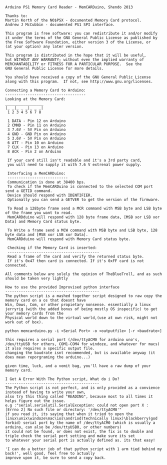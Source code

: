     Arduino PS1 Memory Card Reader - MemCARDuino, Shendo 2013

    Thanks to:
    Martin Korth of the NO$PSX - documented Memory Card protocol.
    Andrew J McCubbin - documented PS1 SPI interface.

    This program is free software: you can redistribute it and/or modify
    it under the terms of the GNU General Public License as published by
    the Free Software Foundation, either version 3 of the License, or
    (at your option) any later version.

    This program is distributed in the hope that it will be useful,
    but WITHOUT ANY WARRANTY; without even the implied warranty of
    MERCHANTABILITY or FITNESS FOR A PARTICULAR PURPOSE.  See the
    GNU General Public License for more details.

    You should have received a copy of the GNU General Public License
    along with this program.  If not, see http://www.gnu.org/licenses.

    Connecting a Memory Card to Arduino:
    ------------------------------------
    Looking at the Memory Card:
    _________________
    |_ _|_ _ _|_ _ _|
     1 2 3 4 5 6 7 8
     
     1 DATA - Pin 12 on Arduino
     2 CMND - Pin 11 on Arduino
     3 7.6V - 5V Pin on Arduino
     4 GND - GND Pin on Arduino
     5 3.6V - 5V Pin on Arduino
     6 ATT - Pin 10 on Arduino
     7 CLK - Pin 13 on Arduino
     8 ACK - Pin 2 on Arduino
     
     If your card still isn't readable and it's a 3rd party card,
     you will need to supply it with 7.6 V extrenal power supply.
     
     Interfacing a MemCARDuino:
     ---------------------------
     Communication is done at 38400 bps.
     To check if the MemCARDuino is connected to the selected COM port send a GETID command.
     Device should respond with IDENTIFIER.
     Optionally you can send a GETVER to get the version of the firmware.
     
     To Read a 128byte frame send a MCR command with MSB byte and LSB byte of the frame you want to read.
     MemCARDduino will respond with 128 byte frame data, [MSB xor LSB xor Data] and Memory Card status byte.
     
     To Write a frame send a MCW command with MSB byte and LSB byte, 128 byte data and [MSB xor LSB xor Data].
     MemCARDduino will respond with Memory Card status byte.
     
     Checking if the Memory Card is inserted:
     -----------------------------------------
     Read a frame of the card and verify the returned status byte.
     If it's 0x47 then card is connected. If it's 0xFF card is not connected.

    All comments below are solely the opinion of TheBlueTroll, and as such should be taken very lightly 

    How to use the provided Improvised python interface
    ------------------------------------------
    The python script is a mashed together script designed to raw copy the memory card on a os that doesnt have
    Win, Dows, Com, or other propietary nonsense. essentially a linux jerryrig (with the added bonus of being mostly OS inspecific) to get your memory cards from the 
    Physical world down to the virtual world,(use at own risk, might not work out of box).
 
    python memcarduino.py -i <Serial Port> -o <outputfile> [-r <baudrate>]

    this requires a serial port (/dev/ttyACM0 for arduino uno's, /dev/ttyUSB for others, COM1-COM4 for windoze, and whatever for macs)
    it also requires a specific output file.
    changing the baudrate isnt recommended, but is available anyway (it does mean reporgraming the arduino...)

    given time, luck, and a vomit bag, you'll have a raw dump of your memory card.

    I Get A Error With The Python script, What do i Do?
    ------------------------------------------
    The Python script is not perfect, and is only provided as a convience instead of having to write your own,
    also try this thing called "READING", because most to all times it helps figure out the issue. 
    e.g :"serial.serialutil.SerialException: could not open port X : [Errno 2] No such file or directory: '/dev/ttyACM0'"
    if you read it, its saying that when it tried to open the linux\unix\windoze\mac\ios\andriod(technically linux)\blackberry(god forbid) serial port by the name of /dev/ttyACM0 (which is usually a arduino, can also be /dev/ttyUSB0, or other numbers)
    it could not be found, or does not exist, the fix is to double and triple check the serial port setting and make sure its set 
    to whatever your serial port is actually defined as. its that easy!

    'I can do a better job of that python script with 1 arm tied behind my back!', well good, feel free to actually
    improve upon it, be sure to send a copy back.
    

